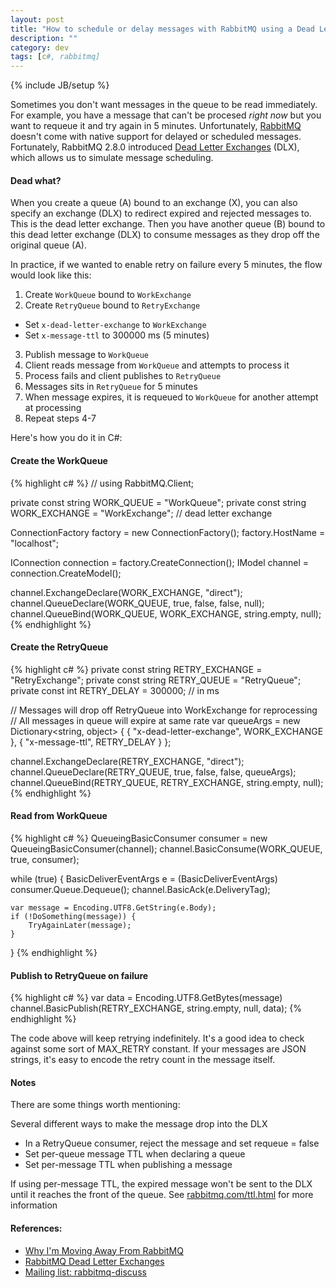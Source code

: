 ```yaml
---
layout: post
title: "How to schedule or delay messages with RabbitMQ using a Dead Letter Exchange"
description: ""
category: dev
tags: [c#, rabbitmq]
---
```

{% include JB/setup %}

Sometimes you don't want messages in the queue to be read immediately. For example, you have a message that can't be procesed *right now* but you want to requeue it and try again in 5 minutes. Unfortunately, [RabbitMQ](http://www.rabbitmq.com/) doesn't come with native support for delayed or scheduled messages. Fortunately, RabbitMQ 2.8.0 introduced [Dead Letter Exchanges](http://www.rabbitmq.com/dlx.html) (DLX), which allows us to simulate message scheduling. 

#### Dead what? 

When you create a queue (A) bound to an exchange (X), you can also specify an exchange (DLX) to redirect expired and rejected messages to. This is the dead letter exchange. Then you have another queue (B) bound to this dead letter exchange (DLX) to consume messages as they drop off the original queue (A).

In practice, if we wanted to enable retry on failure every 5 minutes, the flow would look like this:

1. Create `WorkQueue` bound to `WorkExchange`
2. Create `RetryQueue` bound to `RetryExchange`
  * Set `x-dead-letter-exchange` to `WorkExchange`
  * Set `x-message-ttl` to 300000 ms (5 minutes)
3. Publish message to `WorkQueue`
4. Client reads message from `WorkQueue` and attempts to process it
5. Process fails and client publishes to `RetryQueue`
6. Messages sits in `RetryQueue` for 5 minutes
7. When message expires, it is requeued to `WorkQueue` for another attempt at processing
8. Repeat steps 4-7
  
Here's how you do it in C#:

#### Create the WorkQueue

{% highlight c# %}
// using RabbitMQ.Client;

private const string WORK_QUEUE = "WorkQueue";
private const string WORK_EXCHANGE = "WorkExchange"; // dead letter exchange

ConnectionFactory factory = new ConnectionFactory();
factory.HostName = "localhost";
 
IConnection connection = factory.CreateConnection();
IModel channel = connection.CreateModel();
 
channel.ExchangeDeclare(WORK_EXCHANGE, "direct");
channel.QueueDeclare(WORK_QUEUE, true, false, false, null);
channel.QueueBind(WORK_QUEUE, WORK_EXCHANGE, string.empty, null);
{% endhighlight %}

#### Create the RetryQueue

{% highlight c# %}
private const string RETRY_EXCHANGE = "RetryExchange";
private const string RETRY_QUEUE = "RetryQueue";
private const int RETRY_DELAY = 300000; // in ms

// Messages will drop off RetryQueue into WorkExchange for reprocessing
// All messages in queue will expire at same rate
var queueArgs = new Dictionary<string, object> {
    { "x-dead-letter-exchange", WORK_EXCHANGE },
    { "x-message-ttl", RETRY_DELAY }
};

channel.ExchangeDeclare(RETRY_EXCHANGE, "direct");
channel.QueueDeclare(RETRY_QUEUE, true, false, false, queueArgs);
channel.QueueBind(RETRY_QUEUE, RETRY_EXCHANGE, string.empty, null);
{% endhighlight %}

#### Read from WorkQueue

{% highlight c# %}
QueueingBasicConsumer consumer = new QueueingBasicConsumer(channel);
channel.BasicConsume(WORK_QUEUE, true, consumer);

while (true) {
    BasicDeliverEventArgs e = (BasicDeliverEventArgs) consumer.Queue.Dequeue();
    channel.BasicAck(e.DeliveryTag);

    var message = Encoding.UTF8.GetString(e.Body);
    if (!DoSomething(message)) {
        TryAgainLater(message);
    }
}
{% endhighlight %}

#### Publish to RetryQueue on failure

{% highlight c# %}
var data = Encoding.UTF8.GetBytes(message)
channel.BasicPublish(RETRY_EXCHANGE, string.empty, null, data);
{% endhighlight %}

The code above will keep retrying indefinitely. It's a good idea to check against some sort of MAX_RETRY constant. If your messages are JSON strings, it's easy to encode the retry count in the message itself.

#### Notes

There are some things worth mentioning:

Several different ways to make the message drop into the DLX

* In a RetryQueue consumer, reject the message and set requeue = false
* Set per-queue message TTL when declaring a queue
* Set per-message TTL when publishing a message

If using per-message TTL, the expired message won't be sent to the DLX until it reaches the front of the queue. See [rabbitmq.com/ttl.html](http://www.rabbitmq.com/ttl.html) for more information

#### References: 

* [Why I'm Moving Away From RabbitMQ](http://senthadev.com/2012/11/07/why-im-moving-away-from-rabbitmq/)
* [RabbitMQ Dead Letter Exchanges](http://www.rabbitmq.com/dlx.html)
* [Mailing list: rabbitmq-discuss](http://lists.rabbitmq.com/pipermail/rabbitmq-discuss/2012-April/019387.html)
